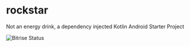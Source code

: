# rockstar
Not an energy drink, a dependency injected Kotlin Android Starter Project

![Bitrise Status](https://app.bitrise.io/app/ed85c14a96fe4818/status.svg?token=uqObdgEkXGUAnu12G6kzig&branch=master)
